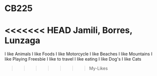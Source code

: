 # CB225

<<<<<<< HEAD
Jamili,
Borres,
Lunzaga
=======
I like Animals
I like Foods
I like Motorcycle
I like Beaches
I like Mountains
I like Playing Freesbie
I like to travel
I like eating
I like Dog's
I like Cats
>>>>>>> My-Likes
